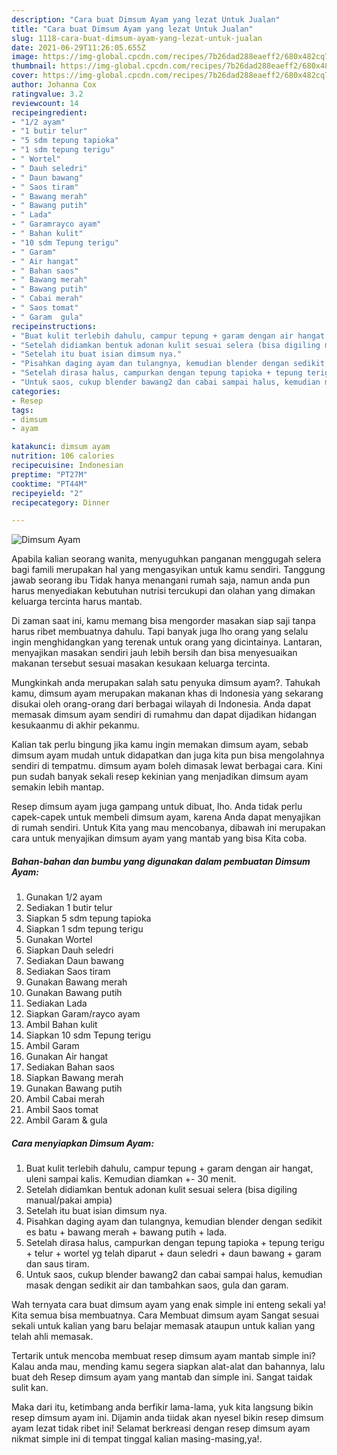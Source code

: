 ```yaml
---
description: "Cara buat Dimsum Ayam yang lezat Untuk Jualan"
title: "Cara buat Dimsum Ayam yang lezat Untuk Jualan"
slug: 1118-cara-buat-dimsum-ayam-yang-lezat-untuk-jualan
date: 2021-06-29T11:26:05.655Z
image: https://img-global.cpcdn.com/recipes/7b26dad288eaeff2/680x482cq70/dimsum-ayam-foto-resep-utama.jpg
thumbnail: https://img-global.cpcdn.com/recipes/7b26dad288eaeff2/680x482cq70/dimsum-ayam-foto-resep-utama.jpg
cover: https://img-global.cpcdn.com/recipes/7b26dad288eaeff2/680x482cq70/dimsum-ayam-foto-resep-utama.jpg
author: Johanna Cox
ratingvalue: 3.2
reviewcount: 14
recipeingredient:
- "1/2 ayam"
- "1 butir telur"
- "5 sdm tepung tapioka"
- "1 sdm tepung terigu"
- " Wortel"
- " Dauh seledri"
- " Daun bawang"
- " Saos tiram"
- " Bawang merah"
- " Bawang putih"
- " Lada"
- " Garamrayco ayam"
- " Bahan kulit"
- "10 sdm Tepung terigu"
- " Garam"
- " Air hangat"
- " Bahan saos"
- " Bawang merah"
- " Bawang putih"
- " Cabai merah"
- " Saos tomat"
- " Garam  gula"
recipeinstructions:
- "Buat kulit terlebih dahulu, campur tepung + garam dengan air hangat, uleni sampai kalis. Kemudian diamkan +- 30 menit."
- "Setelah didiamkan bentuk adonan kulit sesuai selera (bisa digiling manual/pakai ampia)"
- "Setelah itu buat isian dimsum nya."
- "Pisahkan daging ayam dan tulangnya, kemudian blender dengan sedikit es batu + bawang merah + bawang putih + lada."
- "Setelah dirasa halus, campurkan dengan tepung tapioka + tepung terigu + telur + wortel yg telah diparut + daun seledri + daun bawang + garam dan saus tiram."
- "Untuk saos, cukup blender bawang2 dan cabai sampai halus, kemudian masak dengan sedikit air dan tambahkan saos, gula dan garam."
categories:
- Resep
tags:
- dimsum
- ayam

katakunci: dimsum ayam 
nutrition: 106 calories
recipecuisine: Indonesian
preptime: "PT27M"
cooktime: "PT44M"
recipeyield: "2"
recipecategory: Dinner

---
```



![Dimsum Ayam](https://img-global.cpcdn.com/recipes/7b26dad288eaeff2/680x482cq70/dimsum-ayam-foto-resep-utama.jpg)

Apabila kalian seorang wanita, menyuguhkan panganan menggugah selera bagi famili merupakan hal yang mengasyikan untuk kamu sendiri. Tanggung jawab seorang ibu Tidak hanya menangani rumah saja, namun anda pun harus menyediakan kebutuhan nutrisi tercukupi dan olahan yang dimakan keluarga tercinta harus mantab.

Di zaman  saat ini, kamu memang bisa mengorder masakan siap saji tanpa harus ribet membuatnya dahulu. Tapi banyak juga lho orang yang selalu ingin menghidangkan yang terenak untuk orang yang dicintainya. Lantaran, menyajikan masakan sendiri jauh lebih bersih dan bisa menyesuaikan makanan tersebut sesuai masakan kesukaan keluarga tercinta. 



Mungkinkah anda merupakan salah satu penyuka dimsum ayam?. Tahukah kamu, dimsum ayam merupakan makanan khas di Indonesia yang sekarang disukai oleh orang-orang dari berbagai wilayah di Indonesia. Anda dapat memasak dimsum ayam sendiri di rumahmu dan dapat dijadikan hidangan kesukaanmu di akhir pekanmu.

Kalian tak perlu bingung jika kamu ingin memakan dimsum ayam, sebab dimsum ayam mudah untuk didapatkan dan juga kita pun bisa mengolahnya sendiri di tempatmu. dimsum ayam boleh dimasak lewat berbagai cara. Kini pun sudah banyak sekali resep kekinian yang menjadikan dimsum ayam semakin lebih mantap.

Resep dimsum ayam juga gampang untuk dibuat, lho. Anda tidak perlu capek-capek untuk membeli dimsum ayam, karena Anda dapat menyajikan di rumah sendiri. Untuk Kita yang mau mencobanya, dibawah ini merupakan cara untuk menyajikan dimsum ayam yang mantab yang bisa Kita coba.

<!--inarticleads1-->

##### Bahan-bahan dan bumbu yang digunakan dalam pembuatan Dimsum Ayam:

1. Gunakan 1/2 ayam
1. Sediakan 1 butir telur
1. Siapkan 5 sdm tepung tapioka
1. Siapkan 1 sdm tepung terigu
1. Gunakan  Wortel
1. Siapkan  Dauh seledri
1. Sediakan  Daun bawang
1. Sediakan  Saos tiram
1. Gunakan  Bawang merah
1. Gunakan  Bawang putih
1. Sediakan  Lada
1. Siapkan  Garam/rayco ayam
1. Ambil  Bahan kulit
1. Siapkan 10 sdm Tepung terigu
1. Ambil  Garam
1. Gunakan  Air hangat
1. Sediakan  Bahan saos
1. Siapkan  Bawang merah
1. Gunakan  Bawang putih
1. Ambil  Cabai merah
1. Ambil  Saos tomat
1. Ambil  Garam &amp; gula




<!--inarticleads2-->

##### Cara menyiapkan Dimsum Ayam:

1. Buat kulit terlebih dahulu, campur tepung + garam dengan air hangat, uleni sampai kalis. Kemudian diamkan +- 30 menit.
1. Setelah didiamkan bentuk adonan kulit sesuai selera (bisa digiling manual/pakai ampia)
1. Setelah itu buat isian dimsum nya.
1. Pisahkan daging ayam dan tulangnya, kemudian blender dengan sedikit es batu + bawang merah + bawang putih + lada.
1. Setelah dirasa halus, campurkan dengan tepung tapioka + tepung terigu + telur + wortel yg telah diparut + daun seledri + daun bawang + garam dan saus tiram.
1. Untuk saos, cukup blender bawang2 dan cabai sampai halus, kemudian masak dengan sedikit air dan tambahkan saos, gula dan garam.




Wah ternyata cara buat dimsum ayam yang enak simple ini enteng sekali ya! Kita semua bisa membuatnya. Cara Membuat dimsum ayam Sangat sesuai sekali untuk kalian yang baru belajar memasak ataupun untuk kalian yang telah ahli memasak.

Tertarik untuk mencoba membuat resep dimsum ayam mantab simple ini? Kalau anda mau, mending kamu segera siapkan alat-alat dan bahannya, lalu buat deh Resep dimsum ayam yang mantab dan simple ini. Sangat taidak sulit kan. 

Maka dari itu, ketimbang anda berfikir lama-lama, yuk kita langsung bikin resep dimsum ayam ini. Dijamin anda tiidak akan nyesel bikin resep dimsum ayam lezat tidak ribet ini! Selamat berkreasi dengan resep dimsum ayam nikmat simple ini di tempat tinggal kalian masing-masing,ya!.

